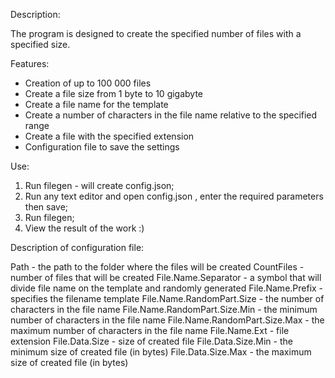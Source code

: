 Description:

The program is designed to create the specified number of files with a specified size.

Features:

- Creation of up to 100 000 files
- Create a file size from 1 byte to 10 gigabyte
- Create a file name for the template
- Create a number of characters in the file name relative to the specified range
- Create a file with the specified extension
- Configuration file to save the settings


Use:

1) Run filegen - will create config.json;
2) Run any text editor and open config.json , enter the required parameters then save;
3) Run filegen;
4) View the result of the work :)


Description of configuration file:

Path - the path to the folder where the files will be created
CountFiles - number of files that will be created
File.Name.Separator - a symbol that will divide file name on the template and randomly generated
File.Name.Prefix - specifies the filename template
File.Name.RandomPart.Size - the number of characters in the file name
File.Name.RandomPart.Size.Min - the minimum number of characters in the file name
File.Name.RandomPart.Size.Max	 - the maximum number of characters in the file name
File.Name.Ext - file extension
File.Data.Size - size of created file
File.Data.Size.Min - the minimum size of created file (in bytes)
File.Data.Size.Max - the maximum size of created file (in bytes)

